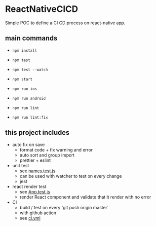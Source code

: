 # ReactNativeCICD

Simple POC to define a CI CD process on react-native app.

## main commands

- `npm install`

- `npm test`
- `npm test --watch`

- `npm start`
- `npm run ios`
- `npm run android`

- `npm run lint`
- `npm run lint:fix`

## this project includes

- auto fix on save
  - format code + fix warning and error
  - auto sort and group import
  - prettier + eslint
- unit test
  - see [names.test.js](./src/services/__tests__/names.test.js)
  - can be used with watcher to test on every change
  - jest
- react render test
  - see [App.test.js](./src/__tests__/App.test.js)
  - render React component and validate that it render with no error
- CI
  - build / test on every 'git push origin master'
  - with github action
  - see [ci.yml](.github/workflows/ci.yml)
